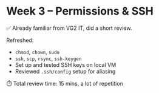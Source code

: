 # Week 3 – Permissions & SSH

✅ Already familiar from VG2 IT, did a short review.

Refreshed:
- `chmod`, `chown`, `sudo`
- `ssh`, `scp`, `rsync`, `ssh-keygen`
- Set up and tested SSH keys on local VM
- Reviewed `.ssh/config` setup for aliasing

⏱️ Total review time: 15 mins, a lot of repetition